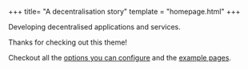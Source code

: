 +++
title= "A decentralisation story"
template = "homepage.html"
+++

Developing decentralised applications and services.

Thanks for checking out this theme!

Checkout all the [options you can configure](./posts/configuration) and the [example pages](./tags/example/).
